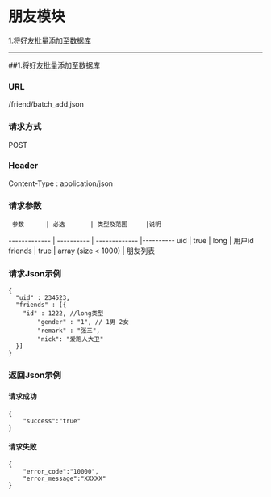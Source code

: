 # 朋友模块 

[1.将好友批量添加至数据库](#1)

---
##<a id="1">1.将好友批量添加至数据库</a>

### URL
/friend/batch_add.json

### 请求方式
POST

### Header
Content-Type : application/json

### 请求参数
     参数      | 必选 	    | 类型及范围     |说明
-------------  | ---------- | -------------  |---------- 
uid            | true	    | long          | 用户id
friends        | true	    | array (size < 1000)        | 朋友列表 

### 请求Json示例
	{ 
	  "uid" : 234523,
	  "friends" : [{
	    "id" : 1222, //long类型
      	    "gender" : "1", // 1男 2女  
            "remark" : "张三",
      	    "nick": "爱跑人大卫"
	  }]
	}

### 返回Json示例
#### 请求成功
	{
		"success":"true"
	}

#### 请求失败
	{
		"error_code":"10000",
		"error_message":"XXXXX"
	}
